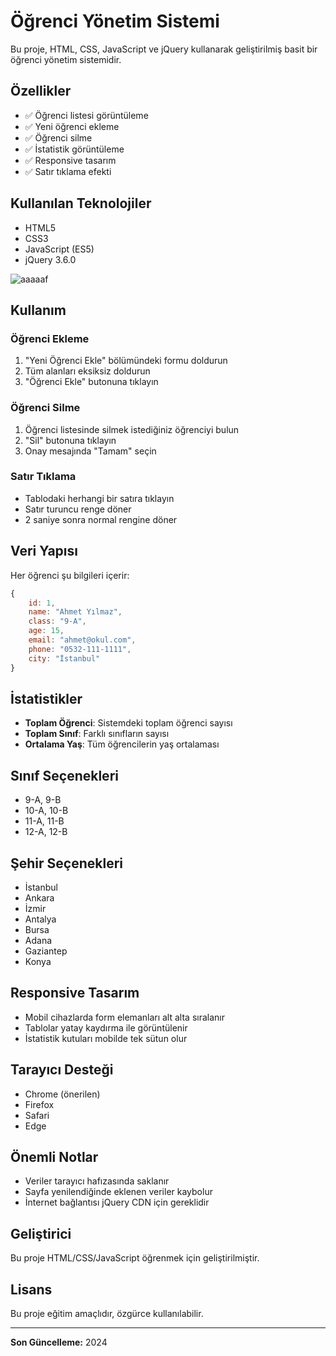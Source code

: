 # Öğrenci Yönetim Sistemi

Bu proje, HTML, CSS, JavaScript ve jQuery kullanarak geliştirilmiş basit bir öğrenci yönetim sistemidir.

## Özellikler

- ✅ Öğrenci listesi görüntüleme
- ✅ Yeni öğrenci ekleme
- ✅ Öğrenci silme
- ✅ İstatistik görüntüleme
- ✅ Responsive tasarım
- ✅ Satır tıklama efekti

## Kullanılan Teknolojiler

- HTML5
- CSS3
- JavaScript (ES5)
- jQuery 3.6.0

![aaaaaf](https://github.com/user-attachments/assets/8f488ce7-93cf-40cd-b0a9-5b95de658632)


## Kullanım

### Öğrenci Ekleme
1. "Yeni Öğrenci Ekle" bölümündeki formu doldurun
2. Tüm alanları eksiksiz doldurun
3. "Öğrenci Ekle" butonuna tıklayın

### Öğrenci Silme
1. Öğrenci listesinde silmek istediğiniz öğrenciyi bulun
2. "Sil" butonuna tıklayın
3. Onay mesajında "Tamam" seçin

### Satır Tıklama
- Tablodaki herhangi bir satıra tıklayın
- Satır turuncu renge döner
- 2 saniye sonra normal rengine döner

## Veri Yapısı

Her öğrenci şu bilgileri içerir:

```javascript
{
    id: 1,
    name: "Ahmet Yılmaz",
    class: "9-A",
    age: 15,
    email: "ahmet@okul.com",
    phone: "0532-111-1111",
    city: "İstanbul"
}
```

## İstatistikler

- **Toplam Öğrenci**: Sistemdeki toplam öğrenci sayısı
- **Toplam Sınıf**: Farklı sınıfların sayısı
- **Ortalama Yaş**: Tüm öğrencilerin yaş ortalaması

## Sınıf Seçenekleri

- 9-A, 9-B
- 10-A, 10-B
- 11-A, 11-B
- 12-A, 12-B

## Şehir Seçenekleri

- İstanbul
- Ankara
- İzmir
- Antalya
- Bursa
- Adana
- Gaziantep
- Konya

## Responsive Tasarım

- Mobil cihazlarda form elemanları alt alta sıralanır
- Tablolar yatay kaydırma ile görüntülenir
- İstatistik kutuları mobilde tek sütun olur

## Tarayıcı Desteği

- Chrome (önerilen)
- Firefox
- Safari
- Edge

## Önemli Notlar

- Veriler tarayıcı hafızasında saklanır
- Sayfa yenilendiğinde eklenen veriler kaybolur
- İnternet bağlantısı jQuery CDN için gereklidir

## Geliştirici

Bu proje HTML/CSS/JavaScript öğrenmek için geliştirilmiştir.

## Lisans

Bu proje eğitim amaçlıdır, özgürce kullanılabilir.

---

**Son Güncelleme:** 2024

